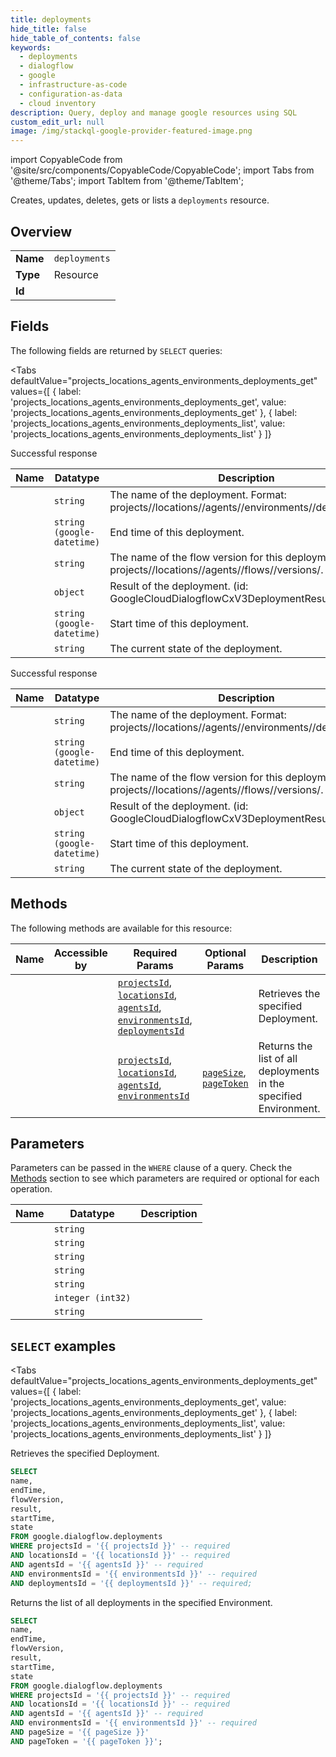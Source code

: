 ```yaml
--- 
title: deployments
hide_title: false
hide_table_of_contents: false
keywords:
  - deployments
  - dialogflow
  - google
  - infrastructure-as-code
  - configuration-as-data
  - cloud inventory
description: Query, deploy and manage google resources using SQL
custom_edit_url: null
image: /img/stackql-google-provider-featured-image.png
---
```


import CopyableCode from '@site/src/components/CopyableCode/CopyableCode';
import Tabs from '@theme/Tabs';
import TabItem from '@theme/TabItem';

Creates, updates, deletes, gets or lists a <code>deployments</code> resource.

## Overview
<table><tbody>
<tr><td><b>Name</b></td><td><code>deployments</code></td></tr>
<tr><td><b>Type</b></td><td>Resource</td></tr>
<tr><td><b>Id</b></td><td><CopyableCode code="google.dialogflow.deployments" /></td></tr>
</tbody></table>

## Fields

The following fields are returned by `SELECT` queries:

<Tabs
    defaultValue="projects_locations_agents_environments_deployments_get"
    values={[
        { label: 'projects_locations_agents_environments_deployments_get', value: 'projects_locations_agents_environments_deployments_get' },
        { label: 'projects_locations_agents_environments_deployments_list', value: 'projects_locations_agents_environments_deployments_list' }
    ]}
>
<TabItem value="projects_locations_agents_environments_deployments_get">

Successful response

<table>
<thead>
    <tr>
    <th>Name</th>
    <th>Datatype</th>
    <th>Description</th>
    </tr>
</thead>
<tbody>
<tr>
    <td><CopyableCode code="name" /></td>
    <td><code>string</code></td>
    <td>The name of the deployment. Format: projects//locations//agents//environments//deployments/.</td>
</tr>
<tr>
    <td><CopyableCode code="endTime" /></td>
    <td><code>string (google-datetime)</code></td>
    <td>End time of this deployment.</td>
</tr>
<tr>
    <td><CopyableCode code="flowVersion" /></td>
    <td><code>string</code></td>
    <td>The name of the flow version for this deployment. Format: projects//locations//agents//flows//versions/.</td>
</tr>
<tr>
    <td><CopyableCode code="result" /></td>
    <td><code>object</code></td>
    <td>Result of the deployment. (id: GoogleCloudDialogflowCxV3DeploymentResult)</td>
</tr>
<tr>
    <td><CopyableCode code="startTime" /></td>
    <td><code>string (google-datetime)</code></td>
    <td>Start time of this deployment.</td>
</tr>
<tr>
    <td><CopyableCode code="state" /></td>
    <td><code>string</code></td>
    <td>The current state of the deployment.</td>
</tr>
</tbody>
</table>
</TabItem>
<TabItem value="projects_locations_agents_environments_deployments_list">

Successful response

<table>
<thead>
    <tr>
    <th>Name</th>
    <th>Datatype</th>
    <th>Description</th>
    </tr>
</thead>
<tbody>
<tr>
    <td><CopyableCode code="name" /></td>
    <td><code>string</code></td>
    <td>The name of the deployment. Format: projects//locations//agents//environments//deployments/.</td>
</tr>
<tr>
    <td><CopyableCode code="endTime" /></td>
    <td><code>string (google-datetime)</code></td>
    <td>End time of this deployment.</td>
</tr>
<tr>
    <td><CopyableCode code="flowVersion" /></td>
    <td><code>string</code></td>
    <td>The name of the flow version for this deployment. Format: projects//locations//agents//flows//versions/.</td>
</tr>
<tr>
    <td><CopyableCode code="result" /></td>
    <td><code>object</code></td>
    <td>Result of the deployment. (id: GoogleCloudDialogflowCxV3DeploymentResult)</td>
</tr>
<tr>
    <td><CopyableCode code="startTime" /></td>
    <td><code>string (google-datetime)</code></td>
    <td>Start time of this deployment.</td>
</tr>
<tr>
    <td><CopyableCode code="state" /></td>
    <td><code>string</code></td>
    <td>The current state of the deployment.</td>
</tr>
</tbody>
</table>
</TabItem>
</Tabs>

## Methods

The following methods are available for this resource:

<table>
<thead>
    <tr>
    <th>Name</th>
    <th>Accessible by</th>
    <th>Required Params</th>
    <th>Optional Params</th>
    <th>Description</th>
    </tr>
</thead>
<tbody>
<tr>
    <td><a href="#projects_locations_agents_environments_deployments_get"><CopyableCode code="projects_locations_agents_environments_deployments_get" /></a></td>
    <td><CopyableCode code="select" /></td>
    <td><a href="#parameter-projectsId"><code>projectsId</code></a>, <a href="#parameter-locationsId"><code>locationsId</code></a>, <a href="#parameter-agentsId"><code>agentsId</code></a>, <a href="#parameter-environmentsId"><code>environmentsId</code></a>, <a href="#parameter-deploymentsId"><code>deploymentsId</code></a></td>
    <td></td>
    <td>Retrieves the specified Deployment.</td>
</tr>
<tr>
    <td><a href="#projects_locations_agents_environments_deployments_list"><CopyableCode code="projects_locations_agents_environments_deployments_list" /></a></td>
    <td><CopyableCode code="select" /></td>
    <td><a href="#parameter-projectsId"><code>projectsId</code></a>, <a href="#parameter-locationsId"><code>locationsId</code></a>, <a href="#parameter-agentsId"><code>agentsId</code></a>, <a href="#parameter-environmentsId"><code>environmentsId</code></a></td>
    <td><a href="#parameter-pageSize"><code>pageSize</code></a>, <a href="#parameter-pageToken"><code>pageToken</code></a></td>
    <td>Returns the list of all deployments in the specified Environment.</td>
</tr>
</tbody>
</table>

## Parameters

Parameters can be passed in the `WHERE` clause of a query. Check the [Methods](#methods) section to see which parameters are required or optional for each operation.

<table>
<thead>
    <tr>
    <th>Name</th>
    <th>Datatype</th>
    <th>Description</th>
    </tr>
</thead>
<tbody>
<tr id="parameter-agentsId">
    <td><CopyableCode code="agentsId" /></td>
    <td><code>string</code></td>
    <td></td>
</tr>
<tr id="parameter-deploymentsId">
    <td><CopyableCode code="deploymentsId" /></td>
    <td><code>string</code></td>
    <td></td>
</tr>
<tr id="parameter-environmentsId">
    <td><CopyableCode code="environmentsId" /></td>
    <td><code>string</code></td>
    <td></td>
</tr>
<tr id="parameter-locationsId">
    <td><CopyableCode code="locationsId" /></td>
    <td><code>string</code></td>
    <td></td>
</tr>
<tr id="parameter-projectsId">
    <td><CopyableCode code="projectsId" /></td>
    <td><code>string</code></td>
    <td></td>
</tr>
<tr id="parameter-pageSize">
    <td><CopyableCode code="pageSize" /></td>
    <td><code>integer (int32)</code></td>
    <td></td>
</tr>
<tr id="parameter-pageToken">
    <td><CopyableCode code="pageToken" /></td>
    <td><code>string</code></td>
    <td></td>
</tr>
</tbody>
</table>

## `SELECT` examples

<Tabs
    defaultValue="projects_locations_agents_environments_deployments_get"
    values={[
        { label: 'projects_locations_agents_environments_deployments_get', value: 'projects_locations_agents_environments_deployments_get' },
        { label: 'projects_locations_agents_environments_deployments_list', value: 'projects_locations_agents_environments_deployments_list' }
    ]}
>
<TabItem value="projects_locations_agents_environments_deployments_get">

Retrieves the specified Deployment.

```sql
SELECT
name,
endTime,
flowVersion,
result,
startTime,
state
FROM google.dialogflow.deployments
WHERE projectsId = '{{ projectsId }}' -- required
AND locationsId = '{{ locationsId }}' -- required
AND agentsId = '{{ agentsId }}' -- required
AND environmentsId = '{{ environmentsId }}' -- required
AND deploymentsId = '{{ deploymentsId }}' -- required;
```
</TabItem>
<TabItem value="projects_locations_agents_environments_deployments_list">

Returns the list of all deployments in the specified Environment.

```sql
SELECT
name,
endTime,
flowVersion,
result,
startTime,
state
FROM google.dialogflow.deployments
WHERE projectsId = '{{ projectsId }}' -- required
AND locationsId = '{{ locationsId }}' -- required
AND agentsId = '{{ agentsId }}' -- required
AND environmentsId = '{{ environmentsId }}' -- required
AND pageSize = '{{ pageSize }}'
AND pageToken = '{{ pageToken }}';
```
</TabItem>
</Tabs>
